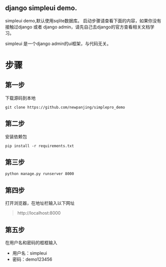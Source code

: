 django simpleui demo.
---

simpleui demo,默认使用sqlite数据库。
启动步骤请查看下面的内容，如果你没有接触过django 或者 django admin，请先自己去django的官方查看相关文档学习。

simpleui 是一个django admin的ui框架，与代码无关。

# 步骤
## 第一步
下载源码到本地
```shell
git clone https://github.com/newpanjing/simplepro_demo
```

## 第二步
安装依赖包

```shell
pip install -r requirements.txt
```

## 第三步
```shell
python manage.py runserver 8000 
```

## 第四步
打开浏览器，在地址栏输入以下网址
> http://localhost:8000

## 第五步
在用户名和密码的框框输入
+ 用户名：simpleui
+ 密码：demo123456

